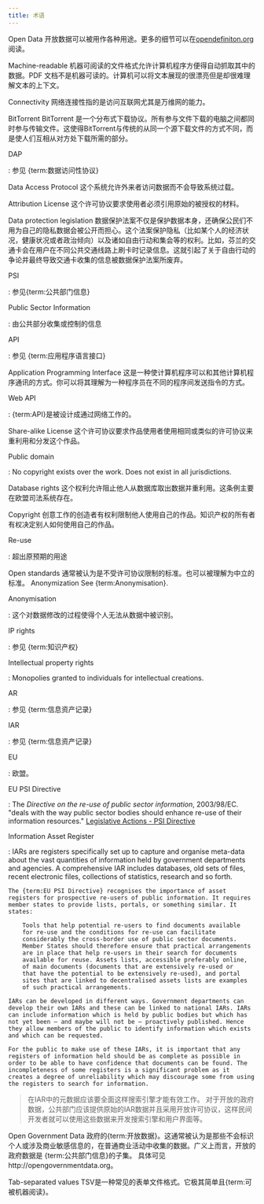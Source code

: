 ```yaml
---
title: 术语
---
```


Open Data 开放数据可以被用作各种用途。更多的细节可以在[opendefiniton.org](http://www.opendefinition.org/)阅读。

Machine-readable 机器可阅读的文件格式允许计算机程序方便得自动抓取其中的数据。PDF 文档不是机器可读的。计算机可以将文本展现的很漂亮但是却很难理解文本的上下文。

Connectivity 网络连接性指的是访问互联网尤其是万维网的能力。

BitTorrent BitTorrent 是一个分布式下载协议。所有参与文件下载的电脑之间都同时参与传输文件。这使得BitTorrent与传统的从同一个源下载文件的方式不同，而是使人们互相从对方处下载所需的部分。

DAP

:   参见 {term:数据访问性协议}

Data Access Protocol 这个系统允许外来者访问数据而不会导致系统过载。

Attribution License 这个许可协议要求使用者必须引用原始的被授权的材料。

Data protection legislation 数据保护法案不仅是保护数据本身，还确保公民们不用为自己的隐私数据会被公开而担心。这个法案保护隐私（比如某个人的经济状况，健康状况或者政治倾向）以及诸如自由行动和集会等的权利。比如，芬兰的交通卡会在用户在不同公共交通线路上刷卡时记录信息。这就引起了关于自由行动的争论并最终导致交通卡收集的信息被数据保护法案所废弃。

PSI

:   参见{term:公共部门信息}

Public Sector Information

:   由公共部分收集或控制的信息

API

:   参见 {term:应用程序语言接口}

Application Programming Interface 这是一种使计算机程序可以和其他计算机程序通讯的方式。你可以将其理解为一种程序员在不同的程序间发送指令的方式。

Web API

:   {term:API}是被设计成通过网络工作的。

Share-alike License 这个许可协议要求作品使用者使用相同或类似的许可协议来重利用和分发这个作品。

Public domain

:   No copyright exists over the work. Does not exist in all jurisdictions.

Database rights 这个权利允许阻止他人从数据库取出数据并重利用。这条例主要在欧盟司法系统存在。

Copyright 创意工作的创造者有权利限制他人使用自己的作品。知识产权的所有者有权决定别人如何使用自己的作品。

Re-use

:   超出原预期的用途

Open standards 通常被认为是不受许可协议限制的标准。也可以被理解为中立的标准。 Anonymization See {term:Anonymisation}.

Anonymisation

:   这个对数据修改的过程使得个人无法从数据中被识别。

IP rights

:   参见 {term:知识产权}

Intellectual property rights

:   Monopolies granted to individuals for intellectual creations.

AR

:   参见 {term:信息资产记录}

IAR

:   参见 {term:信息资产记录}

EU

:   欧盟。

EU PSI Directive

:   The *Directive on the re-use of public sector information*, 2003/98/EC. "deals with the way public sector bodies should enhance re-use of their information resources." [Legislative Actions - PSI Directive](http://ec.europa.eu/information_society/policy/psi/actions_eu/policy_actions/index_en.htm)

Information Asset Register

:   IARs are registers specifically set up to capture and organise meta-data about the vast quantities of information held by government departments and agencies. A comprehensive IAR includes databases, old sets of files, recent electronic files, collections of statistics, research and so forth.

    The {term:EU PSI Directive} recognises the importance of asset registers for prospective re-users of public information. It requires member states to provide lists, portals, or something similar. It states:

        Tools that help potential re-users to find documents available 
        for re-use and the conditions for re-use can facilitate 
        considerably the cross-border use of public sector documents. 
        Member States should therefore ensure that practical arrangements 
        are in place that help re-users in their search for documents 
        available for reuse. Assets lists, accessible preferably online, 
        of main documents (documents that are extensively re-used or 
        that have the potential to be extensively re-used), and portal 
        sites that are linked to decentralised assets lists are examples 
        of such practical arrangements.

    IARs can be developed in different ways. Government departments can develop their own IARs and these can be linked to national IARs. IARs can include information which is held by public bodies but which has not yet been – and maybe will not be – proactively published. Hence they allow members of the public to identify information which exists and which can be requested.

    For the public to make use of these IARs, it is important that any registers of information held should be as complete as possible in order to be able to have confidence that documents can be found. The incompleteness of some registers is a significant problem as it creates a degree of unreliability which may discourage some from using the registers to search for information.

> 在IAR中的元数据应该要全面这样搜索引擎才能有效工作。 对于开放的政府数据，公共部门应该提供原始的IAR数据并且采用开放许可协议，这样民间开发者就可以使用这些数据来开发搜索引擎和用户界面等。

Open Government Data 政府的{term:开放数据}。这通常被认为是那些不会标识个人或涉及商业敏感信息的，在普通商业活动中收集的数据。广义上而言，开放的政府数据是 {term:公共部门信息}的子集。 具体可见http://opengovernmentdata.org。

Tab-separated values TSV是一种常见的表单文件格式。它极其简单且{term:可被机器阅读}。